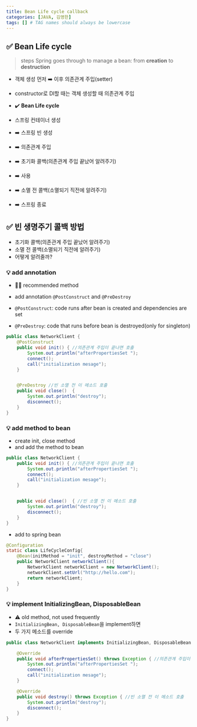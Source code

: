 ```yaml
---
title: Bean Life cycle callback
categories: [JAVA, 김영한]
tags: [] # TAG names should always be lowercase
---
```


## ✅ Bean Life cycle

> steps Spring goes through to manage a bean: from **creation** to **destruction**

- 객체 생성 먼저 ➡️ 이후 의존관계 주입(setter)
- constructor로 DI할 때는 객체 생성할 때 의존관계 주입

- ✔️ **Bean Life cycle**
- 스프링 컨테이너 생성
- ➡️ 스프링 빈 생성
- ➡️ 의존관계 주입
- ➡️ 초기화 콜백(의존관계 주입 끝났어 알려주기)
- ➡️ 사용
- ➡️ 소멸 전 콜백(소멸되기 직전에 알려주기)
- ➡️ 스프링 종료

## ✅ 빈 생명주기 콜백 방법

- 초기화 콜백(의존관계 주입 끝났어 알려주기)
- 소멸 전 콜백(소멸되기 직전에 알려주기)
- 어떻게 알려줄까?

### 💡 add annotation

- 👍🏻 recommended method
- add annotation `@PostConstruct` and `@PreDestroy`

- `@PostConstruct`: code runs after bean is created and dependencies are set
- `@PreDestroy`: code that runs before bean is destroyed(only for singleton)

```java
public class NetworkClient {
    @PostConstruct
    public void init() { //의존관계 주입이 끝나면 호출
        System.out.println("afterPropertiesSet ");
        connect();
        call("initialization mesage");
    }


    @PreDestroy //빈 소멸 전 이 메소드 호출
    public void close()  {
        System.out.println("destroy");
        disconnect();
    }
}
```

### 💡 add method to bean

- create init, close method
- and add the method to bean

```java
public class NetworkClient {
    public void init() { //의존관계 주입이 끝나면 호출
        System.out.println("afterPropertiesSet ");
        connect();
        call("initialization mesage");
    }


    public void close()  { //빈 소멸 전 이 메소드 호출
        System.out.println("destroy");
        disconnect();
    }
}
```

- add to spring bean

```java
@Configuration
static class LifeCycleConfig{
    @Bean(initMethod = "init", destroyMethod = "close")
    public NetworkClient networkClient(){
        NetworkClient networkClient = new NetworkClient();
        networkClient.setUrl("http://hello.com");
        return networkClient;
    }
}
```

### 💡 implement InitializingBean, DisposableBean

- ⚠️ old method, not used frequently
- `InitializingBean, DisposableBean`을 implement하면
- 두 가지 메소드를 override

```java
public class NetworkClient implements InitializingBean, DisposableBean {

    @Override
    public void afterPropertiesSet() throws Exception { //의존관계 주입이 끝나면 이 메소드 호출
        System.out.println("afterPropertiesSet ");
        connect();
        call("initialization mesage");
    }

    @Override
    public void destroy() throws Exception { //빈 소멸 전 이 메소드 호출
        System.out.println("destroy");
        disconnect();
    }
}
```
